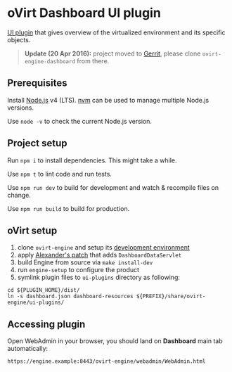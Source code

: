 # oVirt Dashboard UI plugin

[UI plugin](http://www.ovirt.org/develop/release-management/features/ux/uiplugins/) that gives overview of the virtualized environment and its specific objects.

> **Update (20 Apr 2016):** project moved to [Gerrit](https://gerrit.ovirt.org/#/q/project:ovirt-engine-dashboard), please clone `ovirt-engine-dashboard` from there.

## Prerequisites

Install [Node.js](https://nodejs.org/) v4 (LTS). [nvm](https://github.com/creationix/nvm) can be used to manage multiple Node.js versions.

Use `node -v` to check the current Node.js version.

## Project setup

Run `npm i` to install dependencies. This might take a while.

Use `npm t` to lint code and run tests.

Use `npm run dev` to build for development and watch & recompile files on change.

Use `npm run build` to build for production.

## oVirt setup

1. clone `ovirt-engine` and setup its [development environment](https://gerrit.ovirt.org/gitweb?p=ovirt-engine.git;a=blob_plain;f=README.adoc;hb=master)
2. apply [Alexander's patch](https://gerrit.ovirt.org/#/c/54058/) that adds `DashboardDataServlet`
3. build Engine from source via `make install-dev`
4. run `engine-setup` to configure the product
5. symlink plugin files to `ui-plugins` directory as following:

```
cd ${PLUGIN_HOME}/dist/
ln -s dashboard.json dashboard-resources ${PREFIX}/share/ovirt-engine/ui-plugins/
```

## Accessing plugin

Open WebAdmin in your browser, you should land on **Dashboard** main tab automatically:

```
https://engine.example:8443/ovirt-engine/webadmin/WebAdmin.html
```
